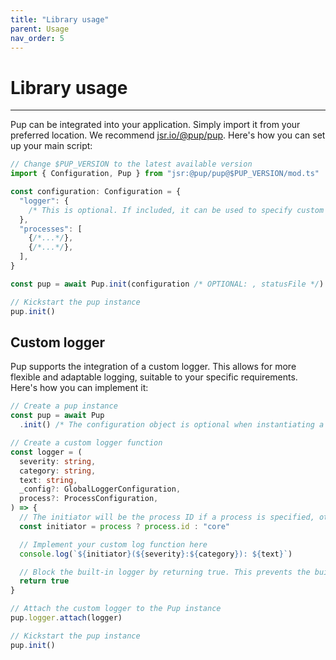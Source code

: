 ```yaml
---
title: "Library usage"
parent: Usage
nav_order: 5
---
```


# Library usage

---

Pup can be integrated into your application. Simply import it from your preferred location. We recommend [jsr.io/@pup/pup](https://jsr.io/@pup/pup). Here's how you can set up your main script:

```ts
// Change $PUP_VERSION to the latest available version
import { Configuration, Pup } from "jsr:@pup/pup@$PUP_VERSION/mod.ts"

const configuration: Configuration = {
  "logger": {
    /* This is optional. If included, it can be used to specify custom logger settings */
  },
  "processes": [
    {/*...*/},
    {/*...*/},
  ],
}

const pup = await Pup.init(configuration /* OPTIONAL: , statusFile */)

// Kickstart the pup instance
pup.init()
```

## Custom logger

Pup supports the integration of a custom logger. This allows for more flexible and adaptable logging, suitable to your specific requirements. Here's how you can implement it:

```ts
// Create a pup instance
const pup = await Pup
  .init() /* The configuration object is optional when instantiating a new Pup */

// Create a custom logger function
const logger = (
  severity: string,
  category: string,
  text: string,
  _config?: GlobalLoggerConfiguration,
  process?: ProcessConfiguration,
) => {
  // The initiator will be the process ID if a process is specified, otherwise it defaults to "core"
  const initiator = process ? process.id : "core"

  // Implement your custom log function here
  console.log(`${initiator}(${severity}:${category}): ${text}`)

  // Block the built-in logger by returning true. This prevents the built-in logger from logging the same message.
  return true
}

// Attach the custom logger to the Pup instance
pup.logger.attach(logger)

// Kickstart the pup instance
pup.init()
```
